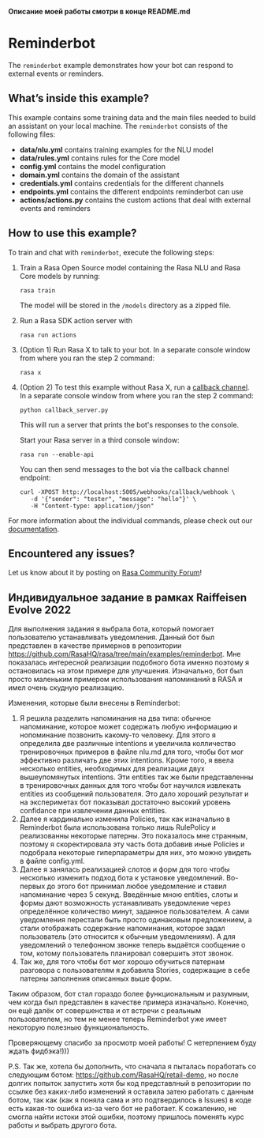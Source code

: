 **Описание моей работы смотри в конце README.md**

# Reminderbot

The `reminderbot` example demonstrates how your bot can respond to external events or reminders.

## What’s inside this example?

This example contains some training data and the main files needed to build an
assistant on your local machine. The `reminderbot` consists of the following files:

- **data/nlu.yml** contains training examples for the NLU model
- **data/rules.yml** contains rules for the Core model
- **config.yml** contains the model configuration
- **domain.yml** contains the domain of the assistant
- **credentials.yml** contains credentials for the different channels
- **endpoints.yml** contains the different endpoints reminderbot can use
- **actions/actions.py** contains the custom actions that deal with external events and reminders

## How to use this example?

To train and chat with `reminderbot`, execute the following steps:

1. Train a Rasa Open Source model containing the Rasa NLU and Rasa Core models by running:
    ```
    rasa train
    ```
    The model will be stored in the `/models` directory as a zipped file.

2. Run a Rasa SDK action server with
    ```
    rasa run actions
    ```

3. (Option 1) Run Rasa X to talk to your bot. In a separate console window from where you ran the step 2 command:
    ```
    rasa x
    ```

3. (Option 2) To test this example without Rasa X, run a
   [callback channel](https://rasa.com/docs/rasa/connectors/your-own-website#callbackinput).
   In a separate console window from where you ran the step 2 command:
    ```
    python callback_server.py
    ```

   This will run a server that prints the bot's responses to the console.

   Start your Rasa server in a third console window:
   ```
   rasa run --enable-api
   ```

   You can then send messages to the bot via the callback channel endpoint:
   ```
   curl -XPOST http://localhost:5005/webhooks/callback/webhook \
      -d '{"sender": "tester", "message": "hello"}' \
      -H "Content-type: application/json"
   ```

For more information about the individual commands, please check out our
[documentation](http://rasa.com/docs/rasa/command-line-interface).

## Encountered any issues?
Let us know about it by posting on [Rasa Community Forum](https://forum.rasa.com)!



## Индивидуальное задание в рамках Raiffeisen Evolve 2022
Для выполнения задания я выбрала бота, который помогает пользователю устанавливать уведомления. Данный бот был представлен в качестве примернов в репозитории https://github.com/RasaHQ/rasa/tree/main/examples/reminderbot. Мне показалась интересной реализации подобного бота именно поэтому я остановилась на этом примере для улучшения. Изначально, бот был просто маленьким примером использования напоминаний в RASA и имел очень скудную реализацию.

Изменения, которые были внесены в Reminderbot:
1) Я решила разделить напоминания на два типа: обычное напоминание, которое может содержать любую информацию и нопоминание позвонить какому-то человеку. Для этого я определила две различные intentions и увеличила колличество тренировочных примеров в файле nlu.md для того, чтобы бот мог эффективно различать две этих intentions. Кроме того, я ввела несколько entities, необходимых для реализации двух вышеупомянутых intentions. Эти entities так же были представленны в тренировочных данных для того чтобы бот научился извлекать entities из сообщений пользователя. Это дало хороший результат и на экспериметах бот показывал достаточно высокий уровень confidance при извлечении данных entities.
2) Далее я кардинально изменила Policies, так как изначально в Reminderbot была использована только лишь RulePolicy и реализованны некоторые патерны. Это показалось мне странным, поэтому я скоректировала эту часть бота добавив иные Policies и подобрала некоторые гиперпараметры для них, это можно увидеть в файле config.yml.
3) Далее я занялась реализацией слотов и форм для того чтобы несколько изменить подход бота к установке уведомлений. Во-первых до этого бот принимал любое уведомление и ставил напоминание через 5 секунд. Введённые мною entities, слоты и формы дают возможность устанавливать уведомление через определённое количество минут, заданное пользователем. А сами уведомления перестали быть просто одинаковым предложением, а стали отображать содержание напоминания, которое задал пользователь (это относится к обычным уведомлениям). А для уведомлений о телефонном звонке теперь выдаётся сообщение о том, котому пользователь планировал совершить этот звонок.
4) Так же, для того чтобы бот мог хорошо обучиться патернам разговора с пользователям я добавила Stories, содержащие в себе патерны заполнения описанных выше форм.

Таким образом, бот стал гораздо более функциональным и разумным, чем когда был представлен в качестве примера изначально. Конечно, он ещё далёк от совершенства и от встречи с реальным пользователем, но тем не менее теперь Reminderbot уже имеет некоторую полезныю функциональность.

Проверяющему спасибо за просмотр моей работы! С нетерпением буду ждать фидбэка!)))

P.S. Так же, хотела бы дополнить, что сначала я пыталась поработать со следующим ботом: https://github.com/RasaHQ/retail-demo, но после долгих попыток запустить хотя бы код представлный в репозитории по ссылке без каких-либо изменений я оставила затею работать с данным ботом, так как (как я поняла сама и это подтвердилось в Issues) в коде есть какая-то ошибка из-за чего бот не работает. К сожалению, не смогла найти истоки этой ошибки, поэтому пришлось поменять курс работы и выбрать другого бота.
